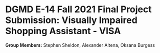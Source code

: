 # DGMD E-14 Fall 2021 Final Project Submission: Visually Impaired Shopping Assistant - VISA

**Group Members:** Stephen Sheldon, Alexander Altena, Oksana Burgess


